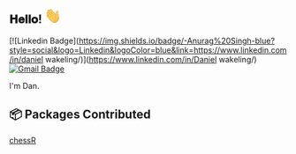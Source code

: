 <h2> 𝐇𝐞𝐥𝐥𝐨! <img src="https://raw.githubusercontent.com/ABSphreak/ABSphreak/master/gifs/Hi.gif" width="30px"></h2>

[![Linkedin Badge](https://img.shields.io/badge/-Anurag%20Singh-blue?style=social&logo=Linkedin&logoColor=blue&link=https://www.linkedin.com/in/daniel wakeling/)](https://www.linkedin.com/in/Daniel wakeling/)
[![Gmail Badge](https://img.shields.io/badge/-email@anuragsingh.dev-c14438?style=social&logo=Gmail&logoColor=red&link=mailto:email@danwakeling7@gmail.com)](mailto:email@danwakeling7@gmail.com)

I'm Dan.

## 📦 Packages Contributed

[chessR](https://github.com/JaseZiv/chessR)
